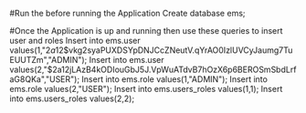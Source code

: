 #Run the before running the Application
Create database ems;

#Once the Application is up and running then use these queries to insert user and roles
Insert into ems.user values(1,"$2a$12$vkg2syaPUXDSYpDNJCcZNeutV.qYrAO0IzlUVCyJaumg7TuEUUTZm","ADMIN");
Insert into ems.user values(2,"$2a$12$jLAzB4kODIouGbJ5J.VpWuATdvB7hOzX6p6BEROSmSbdLrfaG8QKa","USER");
Insert into ems.role values(1,"ADMIN");
Insert into ems.role values(2,"USER");
Insert into ems.users_roles values(1,1);
Insert into ems.users_roles values(2,2);
